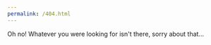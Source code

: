 ```yaml
---
permalink: /404.html
---
```


<script>
  const oldPathStart = '/rhino/javadoc/';
  const newJavaDocUrl = 'javadoc.io/doc/org.mozilla/rhino';
  const loc = window.location;

  if (loc.pathname.startsWith(oldPathStart)) {
    window.location = loc.href.replace(loc.host + oldPathStart, newJavaDocUrl);
  }
</script>

Oh no! Whatever you were looking for isn't there, sorry about that...